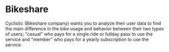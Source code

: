 # Bikeshare
Cyclistic (Bikeshare company) wants you to analyze their user data to find the main difference in the bike usage and behavior between their two types of users; "casual" who pays for a single ride or fullday pass to use the service and "member" who pays for a yearly subscription to use the service.

